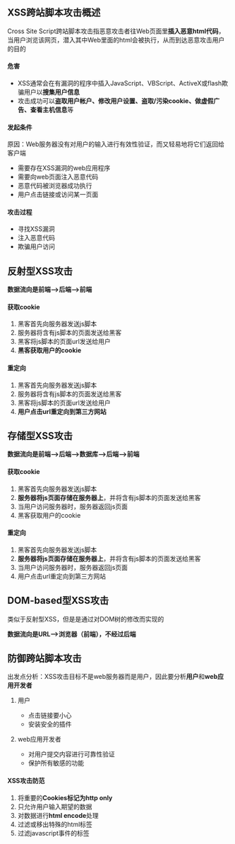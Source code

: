 ## XSS跨站脚本攻击概述

Cross Site Script跨站脚本攻击指恶意攻击者往Web页面里**插入恶意html代码**，当用户浏览该网页，潜入其中Web里面的html会被执行，从而到达恶意攻击用户的目的

#### 危害

- XSS通常会在有漏洞的程序中插入JavaScript、VBScript、ActiveX或flash欺骗用户以**搜集用户信息**
- 攻击成功可以**盗取用户帐户、修改用户设置、盗取/污染cookie、做虚假广告、查看主机信息**等

#### 发起条件

原因：Web服务器没有对用户的输入进行有效性验证，而又轻易地将它们返回给客户端

- 需要存在XSS漏洞的web应用程序
- 需要向web页面注入恶意代码
- 恶意代码被浏览器成功执行
- 用户点击链接或访问某一页面

#### 攻击过程

- 寻找XSS漏洞
- 注入恶意代码
- 欺骗用户访问

## 反射型XSS攻击

**数据流向是前端-->后端-->前端**

#### 获取cookie

1. 黑客首先向服务器发送js脚本
2. 服务器将含有js脚本的页面发送给黑客
3. 黑客将js脚本的页面url发送给用户
4. **黑客获取用户的cookie**

#### 重定向

1. 黑客首先向服务器发送js脚本
2. 服务器将含有js脚本的页面发送给黑客
3. 黑客将js脚本的页面url发送给用户
4. **用户点击url重定向到第三方网站**

## 存储型XSS攻击

**数据流向是前端-->后端-->数据库-->后端-->前端**

#### 获取cookie

1. 黑客首先向服务器发送js脚本
2. **服务器将js页面存储在服务器上**，并将含有js脚本的页面发送给黑客
3. 当用户访问服务器时，服务器返回js页面
4. 黑客获取用户的cookie

#### 重定向

1. 黑客首先向服务器发送js脚本
2. **服务器将js页面存储在服务器上**，并将含有js脚本的页面发送给黑客
3. 当用户访问服务器时，服务器返回js页面
4. 用户点击url重定向到第三方网站

## DOM-based型XSS攻击

类似于反射型XSS，但是是通过对DOM树的修改而实现的

**数据流向是URL-->浏览器（前端），不经过后端**

## 防御跨站脚本攻击

出发点分析：XSS攻击目标不是web服务器而是用户，因此要分析**用户**和**web应用开发者**

1. 用户
   - 点击链接要小心
   - 安装安全的插件

2. web应用开发者
   - 对用户提交内容进行可靠性验证
   - 保护所有敏感的功能

#### XSS攻击防范

1. 将重要的**Cookies标记为http only**
2. 只允许用户输入期望的数据
3. 对数据进行**html encode**处理
4. 过滤或移出特殊的html标签
5. 过滤javascript事件的标签